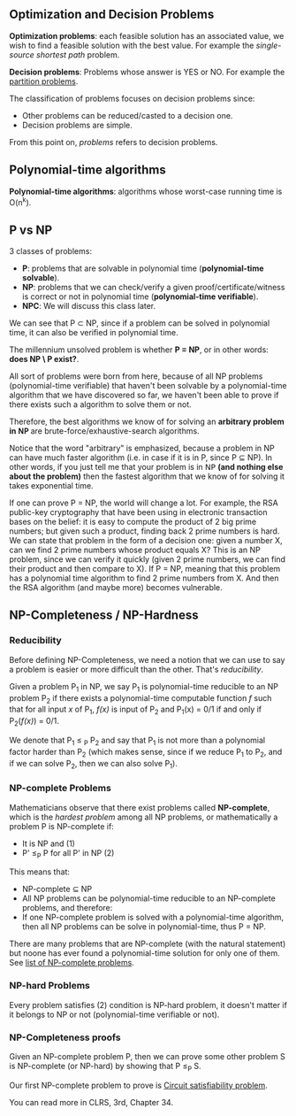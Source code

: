 ## Optimization and Decision Problems

**Optimization problems**: each feasible solution has an associated value, we wish to find a feasible solution with the best value. For example the _single-source shortest path_ problem.

**Decision problems**: Problems whose answer is YES or NO. For example the [partition problems](https://en.wikipedia.org/wiki/Partition_problem).

The classification of problems focuses on decision problems since:
- Other problems can be reduced/casted to a decision one.
- Decision problems are simple.

From this point on, _problems_ refers to decision problems.


## Polynomial-time algorithms

**Polynomial-time algorithms**: algorithms whose worst-case running time is O(n<sup>k</sup>).


## P vs NP

3 classes of problems:
- **P**: problems that are solvable in polynomial time (**polynomial-time solvable**).
- **NP**: problems that we can check/verify a given proof/certificate/witness is correct or not in polynomial time (**polynomial-time verifiable**).
- **NPC**: We will discuss this class later.

We can see that P ⊂ NP, since if a problem can be solved in polynomial time, it can also be verified in polynomial time.

The millennium unsolved problem is whether **P = NP**, or in other words: **does NP \ P exist?**.

All sort of problems were born from here, because of all NP problems (polynomial-time verifiable) that haven't been solvable by a polynomial-time algorithm that we have discovered so far, we haven't been able to prove if there exists such a algorithm to solve them or not.

Therefore, the best algorithms we know of for solving an **arbitrary problem in 𝖭𝖯** are brute-force/exhaustive-search algorithms.

Notice that the word "arbitrary" is emphasized, because a problem in NP can have much faster algorithm (i.e. in case if it is in P, since P ⊆ NP). In other words, if you just tell me that your problem is in 𝖭𝖯 **(and nothing else about the problem)** then the fastest algorithm that we know of for solving it takes exponential time.

If one can prove P = NP, the world will change a lot. For example, the RSA public-key cryptography that have been using in electronic transaction bases on the belief: it is easy to compute the product of 2 big prime numbers; but given such a product, finding back 2 prime numbers is hard. We can state that problem in the form of a decision one: given a number X, can we find 2 prime numbers whose product equals X? This is an NP problem, since we can verify it quickly (given 2 prime numbers, we can find their product and then compare to X). If P = NP, meaning that this problem has a polynomial time algorithm to find 2 prime numbers from X. And then the RSA algorithm (and maybe more) becomes vulnerable.

## NP-Completeness / NP-Hardness

### Reducibility

Before defining NP-Completeness, we need a notion that we can use to say a problem is easier or more difficult than the other. That's _reducibility_.

Given a problem P<sub>1</sub> in NP, we say P<sub>1</sub> is polynomial-time reducible to an NP problem P<sub>2</sub> if there exists a polynomial-time computable function _f_ such that for all input _x_ of P<sub>1</sub>, _f(x)_ is input of P<sub>2</sub> and P<sub>1</sub>(x) = 0/1 if and only if P<sub>2</sub>(_f(x)_) = 0/1.

We denote that P<sub>1</sub> ≤ <sub>P</sub> P<sub>2</sub> and say that P<sub>1</sub> is not more than a polynomial factor harder than P<sub>2</sub> (which makes sense, since if we reduce P<sub>1</sub> to P<sub>2</sub>, and if we can solve P<sub>2</sub>, then we can also solve P<sub>1</sub>).

### NP-complete Problems

Mathematicians observe that there exist problems called **NP-complete**, which is the _hardest problem_ among all NP problems, or mathematically a problem P is NP-complete if:
- It is NP and (1)
- P' ≤<sub>P</sub> P for all P' in NP (2)

This means that:
- NP-complete ⊆ NP
- All NP problems can be polynomial-time reducible to an NP-complete problems, and therefore:
- If one NP-complete problem is solved with a polynomial-time algorithm, then all NP problems can be solve in polynomial-time, thus P = NP.

There are many problems that are NP-complete (with the natural statement) but noone has ever found a polynomial-time solution for only one of them. See [list of NP-complete problems](https://en.wikipedia.org/wiki/List_of_NP-complete_problems).

### NP-hard Problems

Every problem satisfies (2) condition is NP-hard problem, it doesn't matter if it belongs to NP or not (polynomial-time verifiable or not).

### NP-Completeness proofs

Given an NP-complete problem P, then we can prove some other problem S is NP-complete (or NP-hard) by showing that P ≤<sub>P</sub> S.

Our first NP-complete problem to prove is [Circuit satisfiability problem](https://en.wikipedia.org/wiki/Circuit_satisfiability_problem).

You can read more in CLRS, 3rd, Chapter 34.